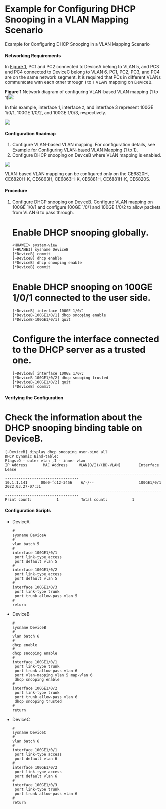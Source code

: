Example for Configuring DHCP Snooping in a VLAN Mapping Scenario
================================================================

Example for Configuring DHCP Snooping in a VLAN Mapping Scenario

#### Networking Requirements

In [Figure 1](#EN-US_TASK_0000001512681146__fig8627748238), PC1 and PC2 connected to DeviceA belong to VLAN 5, and PC3 and PC4 connected to DeviceC belong to VLAN 6. PC1, PC2, PC3, and PC4 are on the same network segment. It is required that PCs in different VLANs communicate with each other through 1 to 1 VLAN mapping on DeviceB.

**Figure 1** Network diagram of configuring VLAN-based VLAN mapping (1 to 1)![](../public_sys-resources/note_3.0-en-us.png) 

In this example, interface 1, interface 2, and interface 3 represent 100GE 1/0/1, 100GE 1/0/2, and 100GE 1/0/3, respectively.


  
![](../images/en-us_image_0000001513040418.png)

#### Configuration Roadmap

1. Configure VLAN-based VLAN mapping. For configuration details, see [Example for Configuring VLAN-based VLAN Mapping (1 to 1)](../vrp_vlan_cfg_0057.html).
2. Configure DHCP snooping on DeviceB where VLAN mapping is enabled.

![](../public_sys-resources/note_3.0-en-us.png) 

VLAN-based VLAN mapping can be configured only on the CE6820H, CE6820H-K, CE6863H, CE6863H-K, CE6881H, CE6881H-K, CE6820S.



#### Procedure

1. Configure DHCP snooping on DeviceB. Configure VLAN mapping on 100GE 1/0/1 and configure 100GE 1/0/1 and 100GE 1/0/2 to allow packets from VLAN 6 to pass through.
   
   
   
   # Enable DHCP snooping globally.
   
   ```
   <HUAWEI> system-view
   [~HUAWEI] sysname DeviceB
   [*DeviceB] commit
   [~DeviceB] dhcp enable
   [*DeviceB] dhcp snooping enable
   [*DeviceB] commit
   ```
   
   # Enable DHCP snooping on 100GE 1/0/1 connected to the user side.
   
   ```
   [~DeviceB] interface 100GE 1/0/1
   [*DeviceB-100GE1/0/1] dhcp snooping enable
   [*DeviceB-100GE1/0/1] quit
   ```
   
   
   
   # Configure the interface connected to the DHCP server as a trusted one.
   
   ```
   [~DeviceB] interface 100GE 1/0/2
   [*DeviceB-100GE1/0/2] dhcp snooping trusted
   [*DeviceB-100GE1/0/2] quit
   [*DeviceB] commit
   ```

#### Verifying the Configuration

# Check the information about the DHCP snooping binding table on DeviceB.

```
[~DeviceB] display dhcp snooping user-bind all
DHCP Dynamic Bind-table:
Flags:O - outer vlan ,I - inner vlan   
IP Address       MAC Address     VLAN(O/I)/(BD-VLAN)        Interface          Lease            
------------------------------------------------------------------------------------------------------- 
10.1.1.141      00e0-fc12-3456    6/-/--                    100GE1/0/1           2022.03.27-07:31
------------------------------------------------------------------------------------------------------- 
Print count:           1          Total count:           1 
```

#### Configuration Scripts

* DeviceA
  ```
  #
  sysname DeviceA
  #
  vlan batch 5
  #
  interface 100GE1/0/1
   port link-type access
   port default vlan 5
  #
  interface 100GE1/0/2
   port link-type access
   port default vlan 5
  #
  interface 100GE1/0/3
   port link-type trunk
   port trunk allow-pass vlan 5
  #
  return
  ```
* DeviceB
  ```
  #
  sysname DeviceB
  #
  vlan batch 6
  #
  dhcp enable
  #
  dhcp snooping enable
  #
  interface 100GE1/0/1
   port link-type trunk
   port trunk allow-pass vlan 6
   port vlan-mapping vlan 5 map-vlan 6
   dhcp snooping enable 
  #
  interface 100GE1/0/2
   port link-type trunk
   port trunk allow-pass vlan 6
   dhcp snooping trusted
  #
  return
  ```
* DeviceC
  ```
  #
  sysname DeviceC
  #
  vlan batch 6
  #
  interface 100GE1/0/1
   port link-type access
   port default vlan 6
  #
  interface 100GE1/0/2
   port link-type access
   port default vlan 6
  #
  interface 100GE1/0/3
   port link-type trunk
   port trunk allow-pass vlan 6
  #
  return
  ```